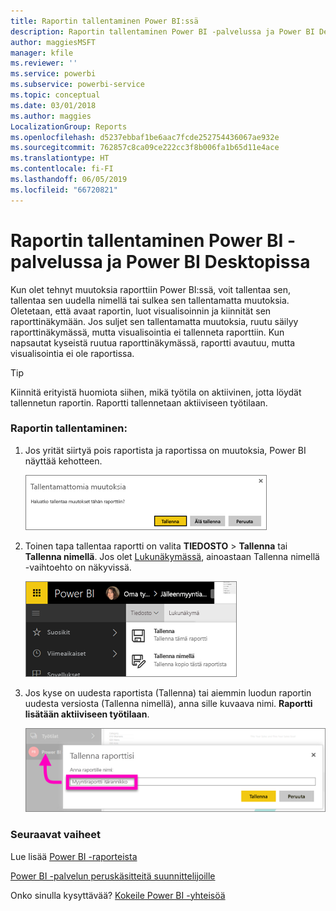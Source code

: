 ```yaml
---
title: Raportin tallentaminen Power BI:ssä
description: Raportin tallentaminen Power BI -palvelussa ja Power BI Desktopissa
author: maggiesMSFT
manager: kfile
ms.reviewer: ''
ms.service: powerbi
ms.subservice: powerbi-service
ms.topic: conceptual
ms.date: 03/01/2018
ms.author: maggies
LocalizationGroup: Reports
ms.openlocfilehash: d5237ebbaf1be6aac7fcde252754436067ae932e
ms.sourcegitcommit: 762857c8ca09ce222cc3f8b006fa1b65d11e4ace
ms.translationtype: HT
ms.contentlocale: fi-FI
ms.lasthandoff: 06/05/2019
ms.locfileid: "66720821"
---
```

# <a name="save-a-report-in-power-bi-service-and-power-bi-desktop"></a>Raportin tallentaminen Power BI -palvelussa ja Power BI Desktopissa
Kun olet tehnyt muutoksia raporttiin Power BI:ssä, voit tallentaa sen, tallentaa sen uudella nimellä tai sulkea sen tallentamatta muutoksia. Oletetaan, että avaat raportin, luot visualisoinnin ja kiinnität sen raporttinäkymään. Jos suljet sen tallentamatta muutoksia, ruutu säilyy raporttinäkymässä, mutta visualisointia ei tallenneta raporttiin. Kun napsautat kyseistä ruutua raporttinäkymässä, raportti avautuu, mutta visualisointia ei ole raportissa.

> [!TIP]
> Kiinnitä erityistä huomiota siihen, mikä työtila on aktiivinen, jotta löydät tallennetun raportin. Raportti tallennetaan aktiiviseen työtilaan.
> 
> 

### <a name="to-save-a-report"></a>Raportin tallentaminen:
1. Jos yrität siirtyä pois raportista ja raportissa on muutoksia, Power BI näyttää kehotteen.
   
   ![Muutosten tallentaminen](media/service-report-save/power-bi-unsaved.png)
2. Toinen tapa tallentaa raportti on valita **TIEDOSTO** \> **Tallenna** tai **Tallenna nimellä**. Jos olet [Lukunäkymässä](consumer/end-user-reading-view.md), ainoastaan Tallenna nimellä -vaihtoehto on näkyvissä. 
   
   ![Raportin tallentaminen](media/service-report-save/power-bi-save-new.png)
3. Jos kyse on uudesta raportista (Tallenna) tai aiemmin luodun raportin uudesta versiosta (Tallenna nimellä), anna sille kuvaava nimi.  **Raportti lisätään aktiiviseen työtilaan**.
   
    ![anna raportille nimi](media/service-report-save/power-bi-save-dialog.png)

### <a name="next-steps"></a>Seuraavat vaiheet
Lue lisää [Power BI -raporteista](consumer/end-user-reports.md)

[Power BI -palvelun peruskäsitteitä suunnittelijoille](service-basic-concepts.md)

Onko sinulla kysyttävää? [Kokeile Power BI -yhteisöä](http://community.powerbi.com/)

